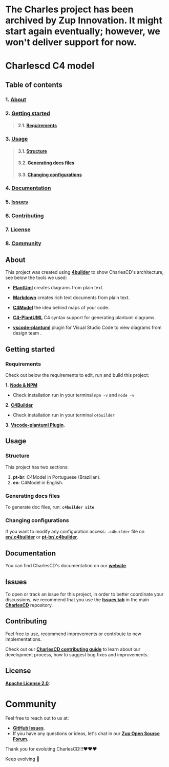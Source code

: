 # The Charles project has been archived by Zup Innovation. It might start again eventually; however, we won't deliver support for now.

# **Charlescd C4 model**

## **Table of contents**
### 1. [**About**](#about)
### 2. [**Getting started**](#getting-started)
>#### 2.1.  [**Requirements**](#requirements)
### 3. [**Usage**](#usage)
>#### 3.1. [**Structure**](#structure)
>#### 3.2. [**Generating docs files**](#generating-docs-files)
>#### 3.3. [**Changing configurations**](#changing-configurations)
### 4. [**Documentation**](#documentation)  
### 5. [**Issues**](#issues)     
### 6. [**Contributing**](#contributing)
### 7. [**License**](#license)
### 8. [**Community**](#community)


## **About**
This project was created using [**4builder**](https://adrianvlupu.github.io/C4-Builder/) to show CharlesCD's architecture, see below the tools we used:  

- [**PlantUml**](http://plantuml.com/) creates diagrams from plain text.

- [**Markdown**](https://guides.github.com/features/mastering-markdown/) creates rich text documents from plain text.

- [**C4Model**](https://c4model.com/) the idea behind maps of your code.

- [**C4-PlantUML**](https://github.com/RicardoNiepel/C4-PlantUML) C4 syntax support for generating plantuml diagrams.

- [**vscode-plantuml**](https://github.com/qjebbs/vscode-plantuml) plugin for Visual Studio Code to view diagrams from design team  .


## **Getting started**

### **Requirements**
Check out below the requirements to edit, run and build this project:

**1.** [**Node & NPM**](https://nodejs.org/en/)
  - Check installation run in your terminal `npm -v` and `node -v`

**2.** [**C4Builder**](https://adrianvlupu.github.io/C4-Builder/)
  - Check installation run in your terminal `c4builder`

**3.** [**Vscode-plantuml Plugin**](https://github.com/qjebbs/vscode-plantuml). 

## **Usage**
### **Structure**

This project has two sections:

1. **pt-br**: C4Model in Portuguese (Brazilian).
2. **en**: C4Model in English.

### **Generating docs files**
 To generate doc files, run: 
 **`c4builder site`**

### **Changing configurations**

If you want to modify any configuration access:
`.c4builder` file on [**en/.c4builder**](https://github.com/ZupIT/charlescd-c4model//tree/main/en/.c4builder)  or [**pt-br/.c4builder**](https://github.com/ZupIT/charlescd-c4model//tree/main/pt-br/.c4builder).

## **Documentation**
You can find CharlesCD's documentation on our [**website**](https://docs.charlescd.io/).

## **Issues**

To open or track an issue for this project, in order to better coordinate your discussions, we recommend that you use the [**Issues tab**](https://github.com/ZupIT/charlescd/issues) in the main [**CharlesCD**](https://github.com/ZupIT/charlescd) repository.

## **Contributing**

Feel free to use, recommend improvements or contribute to new implementations.

Check out our [**CharlesCD contributing guide**](https://github.com/ZupIT/charlescd/blob/main/CONTRIBUTING.md) to learn about our development process, how to suggest bug fixes and improvements. 


## **License**
 [**Apache License 2.0**](https://github.com/ZupIT/charlescd-c4model/blob/main/LICENSE).


# **Community**

Feel free to reach out to us at:

- [**GitHub Issues**](https://github.com/ZupIT/docs-charles/issues).
- If you have any questions or ideas, let's chat in our [**Zup Open Source Forum**](https://forum.zup.com.br).


Thank you for evoluting CharlesCD!!!:heart::heart::heart:

Keep evolving :rocket:
